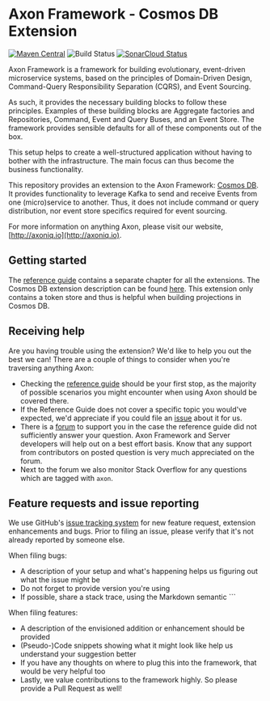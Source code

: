 # Axon Framework - Cosmos DB Extension

[![Maven Central](https://maven-badges.herokuapp.com/maven-central/org.axonframework.extensions.cosmosdb/axon-cosmosdb/badge.svg)](https://maven-badges.herokuapp.com/maven-central/org.axonframework.extensions.cosmosdb/axon-cosmosdb/)
![Build Status](https://github.com/AxonFramework/extension-cosmosdb/workflows/Cosmos%20DB%20Extension/badge.svg?branch=master)
[![SonarCloud Status](https://sonarcloud.io/api/project_badges/measure?project=AxonFramework_extension-cosmosdb&metric=alert_status)](https://sonarcloud.io/dashboard?id=AxonFramework_extension-cosmosdb)

Axon Framework is a framework for building evolutionary, event-driven microservice systems,
based on the principles of Domain-Driven Design, Command-Query Responsibility Separation (CQRS), and Event Sourcing.

As such, it provides the necessary building blocks to follow these principles.
Examples of these building blocks are Aggregate factories and Repositories, Command, Event and Query Buses, and an Event
Store.
The framework provides sensible defaults for all of these components out of the box.

This setup helps to create a well-structured application without having to bother with the infrastructure.
The main focus can thus become the business functionality.

This repository provides an extension to the Axon
Framework: [Cosmos DB](https://learn.microsoft.com/en-us/azure/cosmos-db/introduction).
It provides functionality to leverage Kafka to send and receive Events from one (micro)service to another.
Thus, it does not include command or query distribution, nor event store specifics required for event sourcing.

For more information on anything Axon, please visit our website, [http://axoniq.io](http://axoniq.io).

## Getting started

The [reference guide](https://docs.axoniq.io) contains a separate chapter for all the extensions.
The Cosmos DB extension description can be found [here](https://docs.axoniq.io/reference-guide/extensions/cosmosdb).
This extension only contains a token store and thus is helpful when building projections in Cosmos DB.

## Receiving help

Are you having trouble using the extension?
We'd like to help you out the best we can!
There are a couple of things to consider when you're traversing anything Axon:

* Checking the [reference guide](https://docs.axoniq.io/reference-guide/extensions/cosmosdb) should be your first stop,
  as the majority of possible scenarios you might encounter when using Axon should be covered there.
* If the Reference Guide does not cover a specific topic you would've expected,
  we'd appreciate if you could file an [issue](https://github.com/AxonIQ/reference-guide/issues) about it for us.
* There is a [forum](https://discuss.axoniq.io/) to support you in the case the reference guide did not sufficiently
  answer your question.
  Axon Framework and Server developers will help out on a best effort basis.
  Know that any support from contributors on posted question is very much appreciated on the forum.
* Next to the forum we also monitor Stack Overflow for any questions which are tagged with `axon`.

## Feature requests and issue reporting

We use GitHub's [issue tracking system](https://github.com/AxonFramework/extension-cosmosdb/issues) for new feature
request, extension enhancements and bugs.
Prior to filing an issue, please verify that it's not already reported by someone else.

When filing bugs:

* A description of your setup and what's happening helps us figuring out what the issue might be
* Do not forget to provide version you're using
* If possible, share a stack trace, using the Markdown semantic ```

When filing features:

* A description of the envisioned addition or enhancement should be provided
* (Pseudo-)Code snippets showing what it might look like help us understand your suggestion better
* If you have any thoughts on where to plug this into the framework, that would be very helpful too
* Lastly, we value contributions to the framework highly. So please provide a Pull Request as well!
